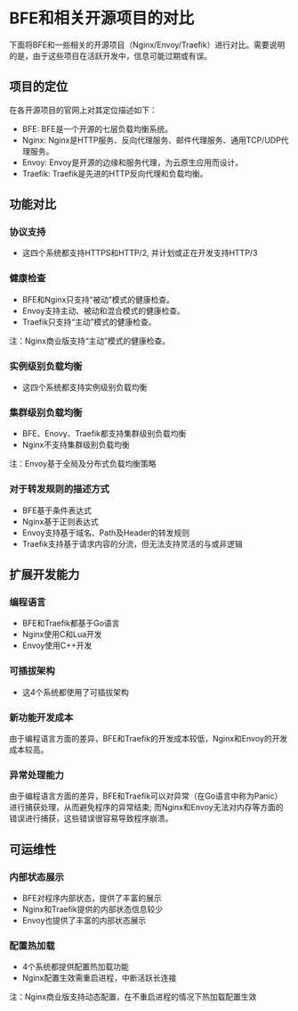# BFE和相关开源项目的对比

下面将BFE和一些相关的开源项目（Nginx/Envoy/Traefik）进行对比。需要说明的是，由于这些项目在活跃开发中，信息可能过期或有误。

## 项目的定位

在各开源项目的官网上对其定位描述如下：

+ BFE: BFE是一个开源的七层负载均衡系统。
+ Nginx: Nginx是HTTP服务、反向代理服务、邮件代理服务、通用TCP/UDP代理服务。
+ Envoy: Envoy是开源的边缘和服务代理，为云原生应用而设计。
+ Traefik: Traefik是先进的HTTP反向代理和负载均衡。

## 功能对比

### 协议支持

+ 这四个系统都支持HTTPS和HTTP/2, 并计划或正在开发支持HTTP/3

### 健康检查

+ BFE和Nginx只支持“被动”模式的健康检查。
+ Envoy支持主动、被动和混合模式的健康检查。
+ Traefik只支持“主动”模式的健康检查。

注：Nginx商业版支持“主动”模式的健康检查。

### 实例级别负载均衡

+ 这四个系统都支持实例级别负载均衡

### 集群级别负载均衡

+ BFE、Enovy、Traefik都支持集群级别负载均衡
+ Nginx不支持集群级别负载均衡

注：Envoy基于全局及分布式负载均衡策略

### 对于转发规则的描述方式

+ BFE基于条件表达式
+ Nginx基于正则表达式
+ Envoy支持基于域名、Path及Header的转发规则
+ Traefik支持基于请求内容的分流，但无法支持灵活的与或非逻辑

## 扩展开发能力

### 编程语言

+ BFE和Traefik都基于Go语言
+ Nginx使用C和Lua开发
+ Envoy使用C++开发

### 可插拔架构

+ 这4个系统都使用了可插拔架构

### 新功能开发成本

由于编程语言方面的差异，BFE和Traefik的开发成本较低，Nginx和Envoy的开发成本较高。

### 异常处理能力

由于编程语言方面的差异，BFE和Traefik可以对异常（在Go语言中称为Panic）进行捕获处理，从而避免程序的异常结束; 而Nginx和Envoy无法对内存等方面的错误进行捕获，这些错误很容易导致程序崩溃。

## 可运维性

### 内部状态展示

+ BFE对程序内部状态，提供了丰富的展示
+ Nginx和Traefik提供的内部状态信息较少
+ Envoy也提供了丰富的内部状态展示

### 配置热加载

+ 4个系统都提供配置热加载功能
+ Nginx配置生效需重启进程，中断活跃长连接

注：Nginx商业版支持动态配置，在不重启进程的情况下热加载配置生效

